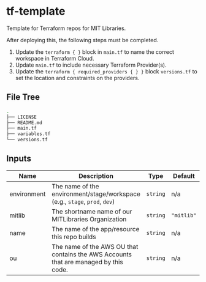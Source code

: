 # tf-template

Template for Terraform repos for MIT Libraries.

After deploying this, the following steps must be completed.

1. Update the `terraform { }` block in `main.tf` to name the correct workspace in Terraform Cloud.
1. Update `main.tf` to include necessary Terraform Provider(s).
1. Update the `terraform { required_providers { } }` block `versions.tf` to set the location and constraints on the providers.

## File Tree

```bash
.
├── LICENSE
├── README.md
├── main.tf
├── variables.tf
└── versions.tf
```

## Inputs

| Name | Description | Type | Default | Required |
|------|-------------|------|---------|:--------:|
| environment | The name of the environment/stage/workspace (e.g., `stage`, `prod`, `dev`) | `string` | n/a | yes |
| mitlib | The shortname name of our MITLibraries Organization | `string` | `"mitlib"` | no |
| name | The name of the app/resource this repo builds | `string` | n/a | yes |
| ou | The name of the AWS OU that contains the AWS Accounts that are managed by this code. | `string` | n/a | yes |
